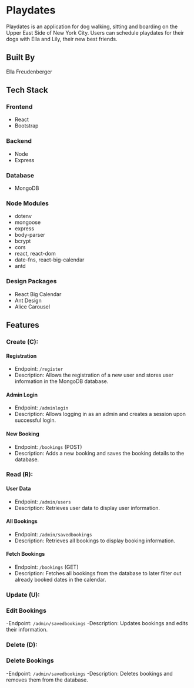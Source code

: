 # Playdates

Playdates is an application for dog walking, sitting and boarding on the Upper East Side of New York City. Users can schedule playdates for their dogs with Ella and Lily, their new best friends.

## Built By
Ella Freudenberger

## Tech Stack

### Frontend
- React
- Bootstrap

### Backend
- Node
- Express

### Database
- MongoDB

### Node Modules
- dotenv
- mongoose
- express
- body-parser
- bcrypt
- cors
- react, react-dom
- date-fns, react-big-calendar
- antd


### Design Packages
- React Big Calendar
- Ant Design
- Alice Carousel

## Features

### Create (C):

#### Registration
- Endpoint: `/register`
- Description: Allows the registration of a new user and stores user information in the MongoDB database.

#### Admin Login
- Endpoint: `/adminlogin`
- Description: Allows logging in as an admin and creates a session upon successful login.

#### New Booking
- Endpoint: `/bookings` (POST)
- Description: Adds a new booking and saves the booking details to the database.

### Read (R):

#### User Data
- Endpoint: `/admin/users`
- Description: Retrieves user data to display user information.

#### All Bookings
- Endpoint: `/admin/savedbookings`
- Description: Retrieves all bookings to display booking information.

#### Fetch Bookings
- Endpoint: `/bookings` (GET)
- Description: Fetches all bookings from the database to later filter out already booked dates in the calendar.

### Update (U):

### Edit Bookings 
-Endpoint: `/admin/savedbookings`
-Description: Updates bookings and edits their information. 

### Delete (D):

### Delete Bookings
-Endpoint: `/admin/savedbookings`
-Description: Deletes bookings and removes them from the database. 


